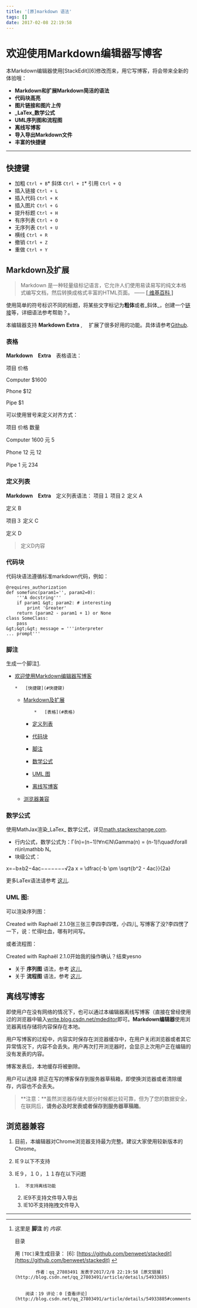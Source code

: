 ```yaml
---
title: '[原]markdown 语法'
tags: []
date: 2017-02-08 22:19:58
---
```


# 欢迎使用Markdown编辑器写博客

本Markdown编辑器使用[StackEdit][6]修改而来，用它写博客，将会带来全新的体验哦：

*   **Markdown和扩展Markdown简洁的语法**
*   **代码块高亮**
*   **图片链接和图片上传**
*   **_LaTex_数学公式**
*   **UML序列图和流程图**
*   **离线写博客**
*   **导入导出Markdown文件**
*   **丰富的快捷键**

* * *

## 快捷键

*   加粗    `Ctrl + B`*   斜体    `Ctrl + I`*   引用    `Ctrl + Q`
*   插入链接    `Ctrl + L`
*   插入代码    `Ctrl + K`
*   插入图片    `Ctrl + G`
*   提升标题    `Ctrl + H`
*   有序列表    `Ctrl + O`
*   无序列表    `Ctrl + U`
*   横线    `Ctrl + R`
*   撤销    `Ctrl + Z`
*   重做    `Ctrl + Y`

## Markdown及扩展

> Markdown 是一种轻量级标记语言，它允许人们使用易读易写的纯文本格式编写文档，然后转换成格式丰富的HTML页面。    —— [ [ 维基百科 ]](https://zh.wikipedia.org/wiki/Markdown)

使用简单的符号标识不同的标题，将某些文字标记为**粗体**或者_斜体_，创建一个[链接](http://www.csdn.net)等，详细语法参考帮助？。

本编辑器支持 **Markdown Extra** , 　扩展了很多好用的功能。具体请参考[Github](https://github.com/jmcmanus/pagedown-extra "Pagedown Extra").  

### 表格

**Markdown　Extra**　表格语法：




  项目
  价格



  Computer
  $1600


  Phone
  $12


  Pipe
  $1



可以使用冒号来定义对齐方式：




  项目
  价格
  数量



  Computer
  1600 元
  5


  Phone
  12 元
  12


  Pipe
  1 元
  234



### 定义列表


**Markdown　Extra**　定义列表语法：
项目１
项目２
定义 A

定义 B

项目３
定义 C



定义 D

> 定义D内容



### 代码块

代码块语法遵循标准markdown代码，例如：

    @requires_authorization
    def somefunc(param1='', param2=0):
        '''A docstring'''
        if param1 &gt; param2: # interesting
            print 'Greater'
        return (param2 - param1 + 1) or None
    class SomeClass:
        pass
    &gt;&gt;&gt; message = '''interpreter
    ... prompt'''

### 脚注

生成一个脚注[1](#fn:footnote "See footnote").



*   [欢迎使用Markdown编辑器写博客](#欢迎使用markdown编辑器写博客)

        *   [快捷键](#快捷键)
    *   [Markdown及扩展](#markdown及扩展)

                *   [表格](#表格)
        *   [定义列表](#定义列表)
        *   [代码块](#代码块)
        *   [脚注](#脚注)
        *   [数学公式](#数学公式)
        *   [UML 图](#uml-图)

        *   [离线写博客](#离线写博客)
    *   [浏览器兼容](#浏览器兼容)


### 数学公式

使用MathJax渲染_LaTex_ 数学公式，详见[math.stackexchange.com](http://math.stackexchange.com/).

*   行内公式，数学公式为：Γ(n)=(n−1)!∀n∈N\Gamma(n) = (n-1)!\quad\forall n\in\mathbb N。
*   块级公式：

x=−b±b2−4ac−−−−−−−√2a	x = \dfrac{-b \pm \sqrt{b^2 - 4ac}}{2a} 

更多LaTex语法请参考 [这儿](http://meta.math.stackexchange.com/questions/5020/mathjax-basic-tutorial-and-quick-reference).

### UML 图:

可以渲染序列图：

Created with Raphaël 2.1.0张三张三李四李四嘿，小四儿, 写博客了没?李四愣了一下，说：忙得吐血，哪有时间写。

或者流程图：

Created with Raphaël 2.1.0开始我的操作确认？结束yesno

*   关于 **序列图** 语法，参考 [这儿](http://bramp.github.io/js-sequence-diagrams/),
*   关于 **流程图** 语法，参考 [这儿](http://adrai.github.io/flowchart.js/).

## 离线写博客

即使用户在没有网络的情况下，也可以通过本编辑器离线写博客（直接在曾经使用过的浏览器中输入[write.blog.csdn.net/mdeditor](http://write.blog.csdn.net/mdeditor)即可。**Markdown编辑器**使用浏览器离线存储将内容保存在本地。

用户写博客的过程中，内容实时保存在浏览器缓存中，在用户关闭浏览器或者其它异常情况下，内容不会丢失。用户再次打开浏览器时，会显示上次用户正在编辑的没有发表的内容。

博客发表后，本地缓存将被删除。　

用户可以选择  把正在写的博客保存到服务器草稿箱，即使换浏览器或者清除缓存，内容也不会丢失。

> **注意：**虽然浏览器存储大部分时候都比较可靠，但为了您的数据安全，在联网后，**请务必及时发表或者保存到服务器草稿箱**。

## 浏览器兼容

1.  目前，本编辑器对Chrome浏览器支持最为完整。建议大家使用较新版本的Chrome。
2.  IE９以下不支持
3.  IE９，１０，１１存在以下问题

        1.  不支持离线功能
    2.  IE9不支持文件导入导出
    3.  IE10不支持拖拽文件导入

* * *



* * *

1.  这里是 **脚注** 的 _内容_.

    目录

    用 `[TOC]`来生成目录：
    [6]: [https://github.com/benweet/stackedit](https://github.com/benweet/stackedit) [↩](#fnref:footnote "Return to article")
            
                作者：qq_27803491 发表于2017/2/8 22:19:58 [原文链接](http://blog.csdn.net/qq_27803491/article/details/54933885)
            
            
            阅读：19 评论：0 [查看评论](http://blog.csdn.net/qq_27803491/article/details/54933885#comments)
            